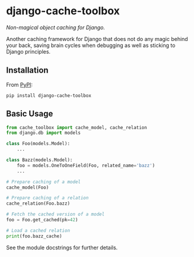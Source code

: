 # django-cache-toolbox

_Non-magical object caching for Django._

Another caching framework for Django that does not do any magic behind your
back, saving brain cycles when debugging as well as sticking to Django
principles.

## Installation

From [PyPI](https://pypi.org/project/django-cache-toolbox/):
```
pip install django-cache-toolbox
```

## Basic Usage

``` python
from cache_toolbox import cache_model, cache_relation
from django.db import models

class Foo(models.Model):
    ...

class Bazz(models.Model):
    foo = models.OneToOneField(Foo, related_name='bazz')
    ...

# Prepare caching of a model
cache_model(Foo)

# Prepare caching of a relation
cache_relation(Foo.bazz)

# Fetch the cached version of a model
foo = Foo.get_cached(pk=42)

# Load a cached relation
print(foo.bazz_cache)
```

See the module docstrings for further details.
